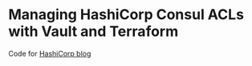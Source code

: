 # Managing HashiCorp Consul ACLs with Vault and Terraform

Code for [HashiCorp blog](https://www.hashicorp.com/blog/managing-hashicorp-consul-access-control-lists-with-terraform-and-vault)